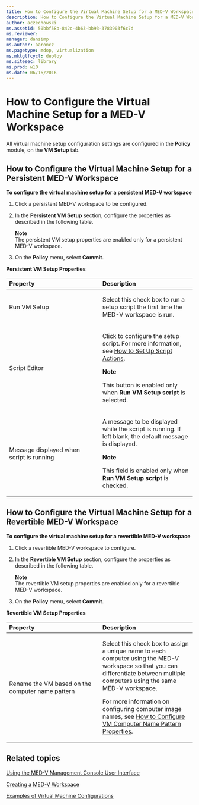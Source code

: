 ```yaml
---
title: How to Configure the Virtual Machine Setup for a MED-V Workspace
description: How to Configure the Virtual Machine Setup for a MED-V Workspace
author: aczechowski
ms.assetid: 50bbf58b-842c-4b63-bb93-3783903f6c7d
ms.reviewer: 
manager: dansimp
ms.author: aaroncz
ms.pagetype: mdop, virtualization
ms.mktglfcycl: deploy
ms.sitesec: library
ms.prod: w10
ms.date: 06/16/2016
---
```



# How to Configure the Virtual Machine Setup for a MED-V Workspace


All virtual machine setup configuration settings are configured in the **Policy** module, on the **VM Setup** tab.

## How to Configure the Virtual Machine Setup for a Persistent MED-V Workspace


**To configure the virtual machine setup for a persistent MED-V workspace**

1.  Click a persistent MED-V workspace to be configured.

2.  In the **Persistent VM Setup** section, configure the properties as described in the following table.

    **Note**  
    The persistent VM setup properties are enabled only for a persistent MED-V workspace.



3.  On the **Policy** menu, select **Commit**.

**Persistent VM Setup Properties**

<table>
<colgroup>
<col width="50%" />
<col width="50%" />
</colgroup>
<thead>
<tr class="header">
<th align="left">Property</th>
<th align="left">Description</th>
</tr>
</thead>
<tbody>
<tr class="odd">
<td align="left"><p>Run VM Setup</p></td>
<td align="left"><p>Select this check box to run a setup script the first time the MED-V workspace is run.</p></td>
</tr>
<tr class="even">
<td align="left"><p>Script Editor</p></td>
<td align="left"><p>Click to configure the setup script. For more information, see <a href="how-to-set-up-script-actions.md" data-raw-source="[How to Set Up Script Actions](how-to-set-up-script-actions.md)">How to Set Up Script Actions</a>.</p>
<div class="alert">
<strong>Note</strong><br/><p>This button is enabled only when <strong>Run VM Setup script</strong> is selected.</p>
</div>
<div>

</div></td>
</tr>
<tr class="odd">
<td align="left"><p>Message displayed when script is running</p></td>
<td align="left"><p>A message to be displayed while the script is running. If left blank, the default message is displayed.</p>
<div class="alert">
<strong>Note</strong><br/><p>This field is enabled only when <strong>Run VM Setup script</strong> is checked.</p>
</div>
<div>

</div></td>
</tr>
</tbody>
</table>



## How to Configure the Virtual Machine Setup for a Revertible MED-V Workspace


**To configure the virtual machine setup for a revertible MED-V workspace**

1.  Click a revertible MED-V workspace to configure.

2.  In the **Revertible VM Setup** section, configure the properties as described in the following table.

    **Note**  
    The revertible VM setup properties are enabled only for a revertible MED-V workspace.



3.  On the **Policy** menu, select **Commit**.

**Revertible VM Setup Properties**

<table>
<colgroup>
<col width="50%" />
<col width="50%" />
</colgroup>
<thead>
<tr class="header">
<th align="left">Property</th>
<th align="left">Description</th>
</tr>
</thead>
<tbody>
<tr class="odd">
<td align="left"><p>Rename the VM based on the computer name pattern</p></td>
<td align="left"><p>Select this check box to assign a unique name to each computer using the MED-V workspace so that you can differentiate between multiple computers using the same MED-V workspace.</p>
<p>For more information on configuring computer image names, see <a href="how-to-configure-vm-computer-name-pattern-propertiesmedvv2.md" data-raw-source="[How to Configure VM Computer Name Pattern Properties](how-to-configure-vm-computer-name-pattern-propertiesmedvv2.md)">How to Configure VM Computer Name Pattern Properties</a>.</p></td>
</tr>
</tbody>
</table>



## Related topics


[Using the MED-V Management Console User Interface](using-the-med-v-management-console-user-interface.md)

[Creating a MED-V Workspace](creating-a-med-v-workspacemedv-10-sp1.md)

[Examples of Virtual Machine Configurations](examples-of-virtual-machine-configurationsv2.md)









